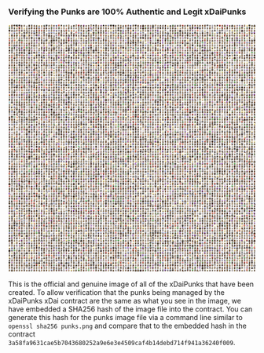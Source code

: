 ### Verifying the Punks are 100% Authentic and Legit xDaiPunks

![All the CryptoPunks](/punks.png)

This is the official and genuine image of all of the xDaiPunks that have been created. To allow verification that the punks being managed by the xDaiPunks xDai contract are the same as what you see in the image, we have embedded a SHA256 hash of the image file into the contract. You can generate this hash for the punks image file via a command line similar to ```openssl sha256 punks.png``` and compare that to the embedded hash in the contract ```3a58fa9631cae5b7043680252a9e6e3e4509caf4b14debd714f941a36240f009```.
